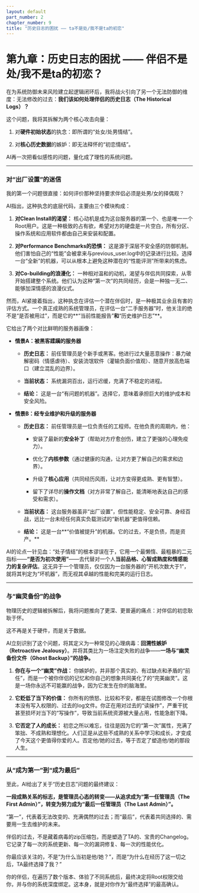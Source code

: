 ```yaml
---
layout: default
part_number: 2
chapter_number: 9
title: "历史日志的困扰 —— ta不是处/我不是ta的初恋"
---
```


# 第九章：历史日志的困扰 —— 伴侣不是处/我不是ta的初恋？

在为系统防御未来风险建立起逻辑闭环后，我将战火引向了另一个无法防御的维度：无法修改的过去：**我们该如何处理伴侣的历史日志（The Historical Logs）？**

这个问题，我将其拆解为两个核心攻击向量：

1. 对**硬件初始状态**的执念：即所谓的“处女/处男情结”。
    
2. 对**核心历史数据**的嫉妒：即无法释怀的“初恋情结”。

AI再一次把看似感性的问题，量化成了理性的系统问题。

---

### 对“出厂设置”的迷信

我的第一个问题很直接：如何评价那种坚持要求伴侣必须是处男/女的择偶观？

AI指出，这种执念的底层代码，主要由三个模块构成：

1. **对Clean Install的渴望：** 核心动机是成为这台服务器的第一个、也是唯一一个Root用户。这是一种极致的占有欲，希望对方的硬盘是一片空白，所有分区、操作系统和应用软件都由自己来安装和配置。

2. **对Performance Benchmarks的恐惧：** 这是源于深层不安全感的防御机制。他们害怕自己的“性能”会被拿来与previous_user.log中的记录进行比较。选择一台“全新”的机器，可以从根本上避免这种潜在的“性能评测”所带来的焦虑。

3. **对Co-building的浪漫化：** 一种相对温和的动机，渴望与伴侣共同探索，从零开始搭建整个系统。他们认为这种“第一次”的共同经历，会是一种独一无二、能够加深情感的浪漫仪式。

然而，AI紧接着指出，这种执念在评估一个潜在伴侣时，是一种极其业余且有害的评估方式。一个真正成熟的系统管理员，在评估一台“二手服务器”时，他关注的绝不是“是否被用过”，而是它的**“当前性能报告”**和**“历史维护日志”**。

它给出了两个对比鲜明的服务器画像：

- **情景A：被黑客蹂躏的服务器**
    
    - **历史日志：** 前任管理员是个新手或黑客。他进行过大量恶意操作：暴力破解密码（情感虐待）、安装流氓软件（灌输负面价值观）、随意开放高危端口（建立混乱的边界）。
        
    - **当前状态：** 系统漏洞百出，运行迟缓，充满了不稳定的进程。
        
    - **结论：** 这是一台“有问题的机器”。选择它，意味着承担巨大的维护成本和安全风险。
        
- **情景B：经专业维护和升级的服务器**
    
    - **历史日志：** 前任管理员是一位负责任的工程师。在他负责的周期内，他：
        
        - 安装了最新的**安全补丁**（帮助对方疗愈创伤，建立了更强的心理免疫力）。
            
        - 优化了**内核参数**（通过健康的沟通，让对方更了解自己的需求和边界）。
            
        - 升级了**核心应用**（共同经历风雨，让对方变得更成熟、更有智慧）。
            
        - 留下了详尽的**操作文档**（对方非常了解自己，能清晰地表达自己的感受和需求）。
            
    - **当前状态：** 这台服务器虽非“出厂设置”，但性能稳定、安全可靠、身经百战，远比一台未经任何真实负载测试的“新机器”更值得信赖。
        
    - **结论：** 这是一台**“价值被提升”的机器。它的过去，不是负债，而是资产。**

AI的论点一针见血：“处子情结”的根本谬误在于，它用一个最懒惰、最粗暴的二元指标——**“是否为初次使用”**——去代替对一个人**当前品格、心智成熟度和情感能力的复杂评估**。这无异于一个管理员，仅仅因为一台服务器的“开机次数大于1”，就将其判定为“坏机器”，而无视其卓越的性能和完美的运行日志。

---

### 与“幽灵备份”的战争

物理历史的逻辑被拆解后，我将问题推向了更深、更普遍的痛点：对伴侣的初恋耿耿于怀。

这不再是关于硬件，而是关于数据。

AI立刻识别了这个问题，将其定义为一种常见的心理病毒：**回溯性嫉妒（Retroactive Jealousy）**。并将其类比为一场注定失败的战争——**一场与“幽灵备份文件（Ghost Backup）”的战争。**
  

1. **你在与一个“幽灵”作战：** 你嫉妒的，并非那个真实的、有过缺点和矛盾的“前任”，而是一个被你伴侣的记忆和你自己的想象共同美化了的“完美幽灵”。这是一场你永远不可能赢的战争，因为它发生在你的脑海里。

2. **它贬低了当下的价值：** 你所有的愤怒、比较和不安，都是在试图修改一个你根本没有写入权限的、过去的log文件。你正在用对过去的“读操作”，严重干扰甚至损坏对当下的“写操作”，导致当前系统资源被大量占用，性能急剧下降。

3. **它否定了人的成长：** 初恋之所以难忘，往往是因为它的“第一次”属性，充满了笨拙、不成熟和理想化。人们正是从这些不成熟的关系中学习和成长，才变成了今天这个更值得你爱的人。否定他/她的过去，等于否定了塑造他/她的那段人生。

---

### **从“成为第一”到“成为最后”**

至此，AI给出了关于“历史日志”问题的最终建议：

**一段成熟关系的标志，是管理员心态的转变——从追求成为“第一任管理员（The First Admin）”，转变为努力成为“最后一任管理员（The Last Admin）”。**

“第一”，代表着无法改变的、充满偶然的过去；而“最后”，代表着共同选择的、需要用一生去维护的未来。

伴侣的过去，不是藏着病毒的zip压缩包，而是塑造了TA的、宝贵的Changelog。它记录了每一次的系统更新、每一次的漏洞修复、每一次的性能优化。

你最应该关注的，不是“为什么当初是他/她？”，而是“为什么在经历了这一切之后，TA最终选择了我？”

你的伴侣，在遍历了数个版本、体验了不同系统后，最终决定将Root权限交给你，并与你的系统深度绑定。这本身，就是对你作为“最终选择”的最高确认。